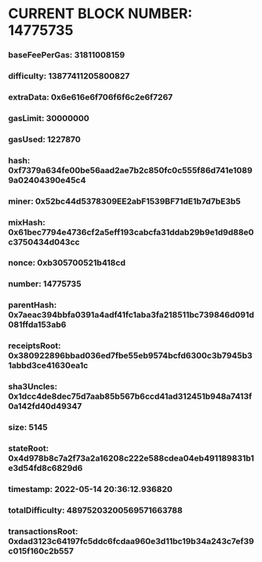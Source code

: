 # CURRENT BLOCK NUMBER: 14775735

### baseFeePerGas: 31811008159
### difficulty: 13877411205800827
### extraData: 0x6e616e6f706f6f6c2e6f7267
### gasLimit: 30000000
### gasUsed: 1227870
### hash: 0xf7379a634fe00be56aad2ae7b2c850fc0c555f86d741e10899a02404390e45c4
### miner: 0x52bc44d5378309EE2abF1539BF71dE1b7d7bE3b5
### mixHash: 0x61bec7794e4736cf2a5eff193cabcfa31ddab29b9e1d9d88e0c3750434d043cc
### nonce: 0xb305700521b418cd
### number: 14775735
### parentHash: 0x7aeac394bbfa0391a4adf41fc1aba3fa218511bc739846d091d081ffda153ab6
### receiptsRoot: 0x380922896bbad036ed7fbe55eb9574bcfd6300c3b7945b31abbd3ce41630ea1c
### sha3Uncles: 0x1dcc4de8dec75d7aab85b567b6ccd41ad312451b948a7413f0a142fd40d49347
### size: 5145
### stateRoot: 0x4d978b8c7a2f73a2a16208c222e588cdea04eb491189831b1e3d54fd8c6829d6
### timestamp: 2022-05-14 20:36:12.936820
### totalDifficulty: 48975203200569571663788
### transactionsRoot: 0xdad3123c64197fc5ddc6fcdaa960e3d11bc19b34a243c7ef39c015f160c2b557
